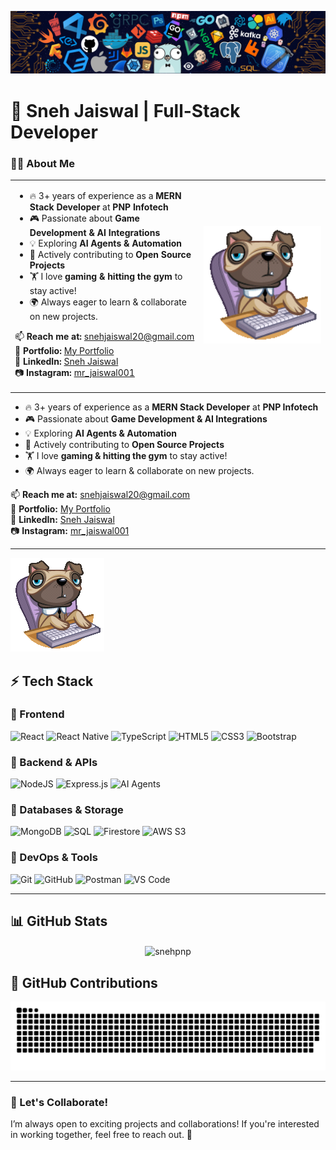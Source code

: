 ![Header](https://github.com/ps-19/ps-19/blob/master/PNG/footer.png)

# 🚀 Sneh Jaiswal | Full-Stack Developer

### **👨‍💻 About Me**

<table>
  <tr>
    <td valign="top" width="60%">
      <ul>
        <li>🔥 3+ years of experience as a <strong>MERN Stack Developer</strong> at <strong>PNP Infotech</strong></li>
        <li>🎮 Passionate about <strong>Game Development & AI Integrations</strong></li>
        <li>💡 Exploring <strong>AI Agents & Automation</strong></li>
        <li>🚀 Actively contributing to <strong>Open Source Projects</strong></li>
        <li>🏋️ I love <strong>gaming & hitting the gym</strong> to stay active!</li>
        <li>🌍 Always eager to learn & collaborate on new projects.</li>
      </ul>
      <p>
        📫 <strong>Reach me at:</strong> <a href="mailto:snehjaiswal20@gmail.com">snehjaiswal20@gmail.com</a><br>
        🔗 <strong>Portfolio:</strong> <a href="https://snehpnp.github.io/my-portfolio">My Portfolio</a><br>
        📍 <strong>LinkedIn:</strong> <a href="https://www.linkedin.com/in/sneh-jaiswal-431165229">Sneh Jaiswal</a><br>
        📷 <strong>Instagram:</strong> <a href="https://www.instagram.com/mr_jaiswal001/?hl=en">mr_jaiswal001</a>
      </p>
    </td>
    <td align="center" width="40%">
      <img src="/Gamer.gif" alt="Gamer Animation" width="300"/>
    </td>
  </tr>
</table>





- 🔥 3+ years of experience as a **MERN Stack Developer** at **PNP Infotech**
- 🎮 Passionate about **Game Development & AI Integrations**
- 💡 Exploring **AI Agents & Automation**
- 🚀 Actively contributing to **Open Source Projects**
- 🏋️ I love **gaming & hitting the gym** to stay active!
- 🌍 Always eager to learn & collaborate on new projects.

📫 **Reach me at:** [snehjaiswal20@gmail.com](mailto:snehjaiswal20@gmail.com)  
🔗 **Portfolio:** [My Portfolio](https://snehpnp.github.io/my-portfolio)  
📍 **LinkedIn:** [Sneh Jaiswal](www.linkedin.com/in/sneh-jaiswal-431165229)  
📷 **Instagram:** [mr_jaiswal001](https://www.instagram.com/mr_jaiswal001/?hl=en)  

---
![Gamer GIF](Gamer.gif)


## ⚡ Tech Stack

### 🚀 Frontend

![React](https://img.shields.io/badge/React-%2320232a.svg?style=for-the-badge&logo=react&logoColor=%2361DAFB)
![React Native](https://img.shields.io/badge/React_Native-%2320232a.svg?style=for-the-badge&logo=react&logoColor=%2361DAFB)
![TypeScript](https://img.shields.io/badge/TypeScript-%23007ACC.svg?style=for-the-badge&logo=typescript&logoColor=white)
![HTML5](https://img.shields.io/badge/html5-%23E34F26.svg?style=for-the-badge&logo=html5&logoColor=white)
![CSS3](https://img.shields.io/badge/css3-%231572B6.svg?style=for-the-badge&logo=css3&logoColor=white)
![Bootstrap](https://img.shields.io/badge/bootstrap-%23563D7C.svg?style=for-the-badge&logo=bootstrap&logoColor=white)

### 🚀 Backend & APIs

![NodeJS](https://img.shields.io/badge/node.js-%2343853D.svg?style=for-the-badge&logo=node-dot-js&logoColor=white)
![Express.js](https://img.shields.io/badge/express.js-%23404d59.svg?style=for-the-badge&logo=express&logoColor=%2361DAFB)
![AI Agents](https://img.shields.io/badge/AI_Agents-%23FF9A00.svg?style=for-the-badge&logo=OpenAI&logoColor=white)

### 🚀 Databases & Storage

![MongoDB](https://img.shields.io/badge/MongoDB-%234ea94b.svg?style=for-the-badge&logo=mongodb&logoColor=white)
![SQL](https://img.shields.io/badge/sql-%2300f.svg?style=for-the-badge&logo=sql&logoColor=white)
![Firestore](https://img.shields.io/badge/Firebase_Firestore-%23FFCA28.svg?style=for-the-badge&logo=firebase&logoColor=black)
![AWS S3](https://img.shields.io/badge/AWS_S3-%23FF9900.svg?style=for-the-badge&logo=amazon-aws&logoColor=white)

### 🚀 DevOps & Tools

![Git](https://img.shields.io/badge/git-%23F05033.svg?style=for-the-badge&logo=git&logoColor=white)
![GitHub](https://img.shields.io/badge/github-%23121011.svg?style=for-the-badge&logo=github&logoColor=white)
![Postman](https://img.shields.io/badge/Postman-%230072C6.svg?style=for-the-badge&logo=Postman&logoColor=white)
![VS Code](https://img.shields.io/badge/VSCode-0078d7.svg?style=for-the-badge&logo=visual-studio-code&logoColor=white)

---

## 📊 GitHub Stats

<p align="center">
  <img align="center" src="https://github-readme-stats.vercel.app/api?username=snehpnp&show_icons=true&locale=en&theme=algolia" alt="snehpnp" />
</p>

## 🎯 GitHub Contributions

![Contribution Graph](https://github.com/ps-19/ps-19/blob/main/game.svg)

---

### **🌟 Let's Collaborate!**

I’m always open to exciting projects and collaborations! If you're interested in working together, feel free to reach out. 🚀
